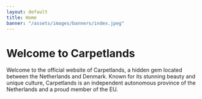 ```yaml
---
layout: default
title: Home
banner: "/assets/images/banners/index.jpeg"
---
```


# Welcome to Carpetlands

Welcome to the official website of Carpetlands, a hidden gem located between the Netherlands and Denmark. Known for its stunning beauty and unique culture, Carpetlands is an independent autonomous province of the Netherlands and a proud member of the EU.

